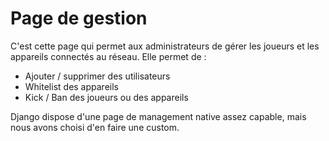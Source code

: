 # Page de gestion

C'est cette page qui permet aux administrateurs de gérer les joueurs et les appareils connectés au réseau. Elle permet de :

- Ajouter / supprimer des utilisateurs
- Whitelist des appareils
- Kick / Ban des joueurs ou des appareils

Django dispose d'une page de management native assez capable, mais nous avons choisi d'en faire une custom.
